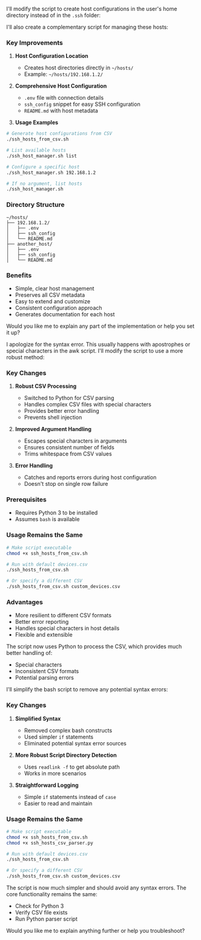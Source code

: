 I'll modify the script to create host configurations in the user's home directory instead of in the `.ssh` folder:

I'll also create a complementary script for managing these hosts:

### Key Improvements

1. **Host Configuration Location**
   - Creates host directories directly in `~/hosts/`
   - Example: `~/hosts/192.168.1.2/`

2. **Comprehensive Host Configuration**
   - `.env` file with connection details
   - `ssh_config` snippet for easy SSH configuration
   - `README.md` with host metadata

3. **Usage Examples**
```bash
# Generate host configurations from CSV
./ssh_hosts_from_csv.sh

# List available hosts
./ssh_host_manager.sh list

# Configure a specific host
./ssh_host_manager.sh 192.168.1.2

# If no argument, list hosts
./ssh_host_manager.sh
```

### Directory Structure
```
~/hosts/
├── 192.168.1.2/
│   ├── .env
│   ├── ssh_config
│   └── README.md
├── another_host/
│   ├── .env
│   ├── ssh_config
│   └── README.md
```

### Benefits
- Simple, clear host management
- Preserves all CSV metadata
- Easy to extend and customize
- Consistent configuration approach
- Generates documentation for each host

Would you like me to explain any part of the implementation or help you set it up?



I apologize for the syntax error. This usually happens with apostrophes or special characters in the awk script. I'll modify the script to use a more robust method:

### Key Changes

1. **Robust CSV Processing**
   - Switched to Python for CSV parsing
   - Handles complex CSV files with special characters
   - Provides better error handling
   - Prevents shell injection

2. **Improved Argument Handling**
   - Escapes special characters in arguments
   - Ensures consistent number of fields
   - Trims whitespace from CSV values

3. **Error Handling**
   - Catches and reports errors during host configuration
   - Doesn't stop on single row failure

### Prerequisites
- Requires Python 3 to be installed
- Assumes `bash` is available

### Usage Remains the Same
```bash
# Make script executable
chmod +x ssh_hosts_from_csv.sh

# Run with default devices.csv
./ssh_hosts_from_csv.sh

# Or specify a different CSV
./ssh_hosts_from_csv.sh custom_devices.csv
```

### Advantages
- More resilient to different CSV formats
- Better error reporting
- Handles special characters in host details
- Flexible and extensible

The script now uses Python to process the CSV, which provides much better handling of:
- Special characters
- Inconsistent CSV formats
- Potential parsing errors


I'll simplify the bash script to remove any potential syntax errors:

### Key Changes

1. **Simplified Syntax**
   - Removed complex bash constructs
   - Used simpler `if` statements
   - Eliminated potential syntax error sources

2. **More Robust Script Directory Detection**
   - Uses `readlink -f` to get absolute path
   - Works in more scenarios

3. **Straightforward Logging**
   - Simple `if` statements instead of `case`
   - Easier to read and maintain

### Usage Remains the Same
```bash
# Make script executable
chmod +x ssh_hosts_from_csv.sh
chmod +x ssh_hosts_csv_parser.py

# Run with default devices.csv
./ssh_hosts_from_csv.sh

# Or specify a different CSV
./ssh_hosts_from_csv.sh custom_devices.csv
```

The script is now much simpler and should avoid any syntax errors. The core functionality remains the same:
- Check for Python 3
- Verify CSV file exists
- Run Python parser script

Would you like me to explain anything further or help you troubleshoot?